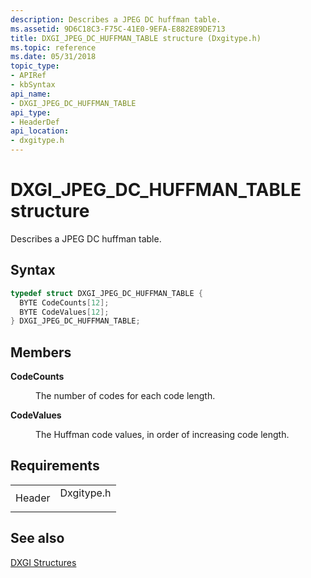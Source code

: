 ```yaml
---
description: Describes a JPEG DC huffman table.
ms.assetid: 9D6C18C3-F75C-41E0-9EFA-E882E89DE713
title: DXGI_JPEG_DC_HUFFMAN_TABLE structure (Dxgitype.h)
ms.topic: reference
ms.date: 05/31/2018
topic_type: 
- APIRef
- kbSyntax
api_name: 
- DXGI_JPEG_DC_HUFFMAN_TABLE
api_type: 
- HeaderDef
api_location: 
- dxgitype.h
---
```


# DXGI\_JPEG\_DC\_HUFFMAN\_TABLE structure

Describes a JPEG DC huffman table.

## Syntax


```C++
typedef struct DXGI_JPEG_DC_HUFFMAN_TABLE {
  BYTE CodeCounts[12];
  BYTE CodeValues[12];
} DXGI_JPEG_DC_HUFFMAN_TABLE;
```



## Members

<dl> <dt>

**CodeCounts**
</dt> <dd>

The number of codes for each code length.

</dd> <dt>

**CodeValues**
</dt> <dd>

The Huffman code values, in order of increasing code length.

</dd> </dl>

## Requirements



|                   |                                                                                       |
|-------------------|---------------------------------------------------------------------------------------|
| Header<br/> | <dl> <dt>Dxgitype.h</dt> </dl> |



## See also

<dl> <dt>

[DXGI Structures](d3d10-graphics-reference-dxgi-structures.md)
</dt> </dl>

 

 





